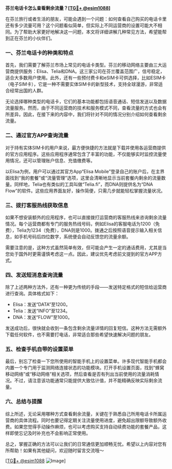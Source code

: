 **芬兰电话卡怎么查看剩余流量？[[TG💪+ @esim1088](https://t.me/s/esim1088)]**

在芬兰旅行或者生活的朋友，可能会遇到一个问题：如何查看自己购买的电话卡里还有多少流量可用？这个问题看似简单，但实际上不同运营商的设置可能大不相同。为了帮助大家更好地解决这一问题，本文将详细讲解几种常见方法，希望能帮到正在芬兰的小伙伴们。

### 一、芬兰电话卡的种类和特点

首先，我们需要了解芬兰市场上常见的电话卡类型。芬兰的移动网络主要由三大运营商提供服务：Elisa、Telia和DNA。这三家公司在芬兰覆盖范围广，信号稳定，适合大多数用户使用。此外，还有一些预付费卡和eSIM卡可供选择，比如ESIM卡（电子SIM卡），它是一种不需要实体SIM卡的新型技术，支持全球漫游，非常适合经常出国的人群。

无论选择哪种类型的电话卡，它们的基本功能都包括语音通话、短信发送以及数据流量服务。然而，由于不同运营商的技术和服务模式不同，查看流量的方式也会有所差异。因此，在接下来的内容中，我们将针对不同的情况分别介绍如何查看剩余流量。

### 二、通过官方APP查询流量

对于持有实体SIM卡的用户来说，最方便快捷的方法就是下载并使用各运营商提供的官方应用程序。这些应用程序通常包含了丰富的功能，不仅能够实时监控流量使用情况，还可以管理账户信息、充值缴费等。

以Elisa为例，用户可以通过其官方App“Elisa Mobile”登录自己的账户后，在主界面找到“我的套餐”或“流量管理”选项，这里会清晰地显示当前套餐内剩余的流量数量。同样地，Telia也有类似的工具叫做“Telia.fi”，而DNA则提供名为“DNA Flow”的软件。这些应用界面友好，操作简便，只需几步就能轻松掌握流量状况。

### 三、拨打客服热线获取信息

如果不想安装额外的应用程序，也可以直接拨打运营商的客服热线来咨询剩余流量情况。每个运营商都有专门的服务热线号码，例如Elisa的客服电话为1200（免费），Telia为1234（免费），DNA则是1000。拨通之后按照语音提示输入相关信息，如手机号码后四位数字，系统便会自动反馈您的流量余额。

需要注意的是，这种方式虽然简单有效，但可能会产生一定的通话费用，尤其是当您处于国外时更需谨慎考虑这一点。因此，建议优先考虑前文提到的官方APP方式。

### 四、发送短消息查询流量

除了上述两种方法外，还有一种更为传统的手段——发送特定格式的短信给运营商进行查询。具体格式如下：

- Elisa：发送“DATA”至1200。
- Telia：发送“INFO”至1234。
- DNA：发送“FLOW”至1000。

发送成功后，很快就会收到一条包含剩余流量详情的回复短信。这种方法无需额外下载任何软件，也不需要打电话，非常适合那些希望快速解决问题的朋友。

### 五、检查手机自带的设置菜单

最后，别忘了检查一下您所使用的智能手机上的设置菜单。许多现代智能手机都会内置一个专门用于监测网络连接状态的功能模块。打开手机设置页面，找到“蜂窝移动网络”或“移动网络”相关选项，然后查看是否有列出当前使用的流量消耗情况。不过，请注意该功能通常只能提供大致估计值，并不能精确反映实际剩余流量。

### 六、总结与提醒

综上所述，无论采用哪种方式查看剩余流量，关键在于熟悉自己所用电话卡所属运营商的具体流程。同时也要记得定期关注流量使用进度，避免超出限额导致额外收费。如果您觉得手动操作麻烦，也可以考虑购买支持自动续费功能的套餐产品，这样即使忘记及时补充也不会影响正常使用。

总之，掌握正确的方法可以让我们的日常通信更加顺畅无忧。希望以上内容对您有所帮助！如果有其他疑问，欢迎随时留言交流哦～

[[TG💪+ @esim1088](https://t.me/s/esim1088) ![Image](https://i.postimg.cc/4NQfJmqS/Snipaste-2025-05-13-00-14-12.png)]